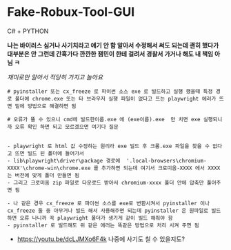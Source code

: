 # Fake-Robux-Tool-GUI
C# + PYTHON

**나는 바이러스 심거나 사기치라고 얘기 안 함 알아서 수정해서 써도 되는데 괜히 했다가 대부분은 안 그런데 간혹가다 깐깐한 잼민이 한테 걸려서 경찰서 가거나 해도 내 책임 아님 ㅋ**

*재미로만 알아서 적당히 가지고 놀아요*


```
# pyinstaller 또는 cx_freeze 로 파이썬 소스 exe 로 빌드하고 실행 했을때 특정 경로 폴더에 chrome.exe 또는 타 브라우저 실행 파일이 없다고 뜨는 playwright 에러가 뜨면 밑에 방법으로 해결하면 됨

# 오류가 뜰 수 있으니 cmd에 빌드한이름.exe 에 (exe이름).exe  만 치면 exe 실행되니까 오류 확인 하면 되고 모르겠으면 여기다 질문


- playwright 로 html 값 수정하는 원리라 exe 빌드 후 크롬.exe 파일을 찾을 수 없다고 뜨면 빌드 된 폴더에 들어가서
- lib\playwright\driver\package 경로에  '.local-browsers\chromium-XXXX'\chrome-win\chrome.exe 를 추가하면 되는데 여기서 크로미옴-XXXX 에서 XXXX는 버전에 맞게 폴더 만들면 됨
- 그리고 크로미옴 zip 파일로 다운로드 받아서 chromium-xxxx 폴더 안에 압축만 풀어주면 됨

- 나 같은 경우 cx_freeze 로 파이썬 소스를 exe로 변환시켜서 pyinstaller 이나 cx_freeze 둘 중 아무거나 빌드 해서 사용해주면 되는데 pyinstaller 은 원파일로 빌드하면 오류 나니까 꼭 playwright 폴더가 생기게 같이 빌드 해줘야 함
- pyinstaller 로 빌드해도 위 같은 에러는 똑같은 방법으로 처리 시켜 주면 됨

```


- https://youtu.be/dcLJMXo6F4k 나중에 사기도 칠 수 있을지도?
